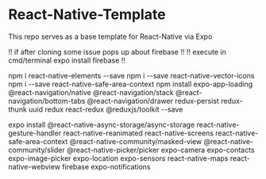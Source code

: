 # React-Native-Template

This repo serves as a base template for React-Native via Expo

!! if after cloning some issue pops up about firebase !!
!! execute in cmd/terminal expo install firebase !!


npm i react-native-elements --save
npm i --save react-native-vector-icons
npm i --save react-native-safe-area-context
npm install expo-app-loading @react-navigation/native @react-navigation/stack @react-navigation/bottom-tabs @react-navigation/drawer redux-persist redux-thunk uuid redux react-redux @reduxjs/toolkit --save


expo install @react-native-async-storage/async-storage react-native-gesture-handler react-native-reanimated react-native-screens react-native-safe-area-context @react-native-community/masked-view @react-native-community/slider @react-native-picker/picker expo-camera expo-contacts expo-image-picker expo-location expo-sensors react-native-maps react-native-webview firebase expo-notifications
